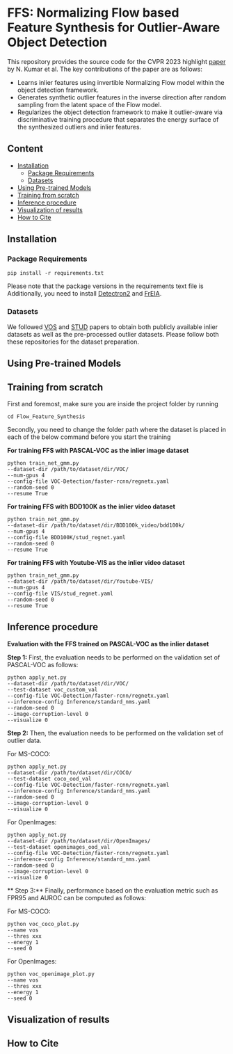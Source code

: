 # FFS: Normalizing Flow based Feature Synthesis for Outlier-Aware Object Detection
This repository provides the source code for the CVPR 2023 highlight [paper](https://arxiv.org/abs/2302.07106) by N. Kumar et al. The key contributions of the paper are as follows:
* Learns inlier features using invertible Normalizing Flow model within the object detection framework. 
* Generates synthetic outlier features in the inverse direction after random sampling from the latent space of the Flow model. 
* Regularizes the object detection framework to make it outlier-aware via discriminative training procedure that separates the energy surface of the synthesized outliers and inlier features. 

## Content
* [Installation](#Installation)
  * [Package Requirements](#package-requirements)
  * [Datasets](#Datasets)
* [Using Pre-trained Models](#pretrained-models)
* [Training from scratch](#training)
* [Inference procedure](#inference)
* [Visualization of results](#visualization)
* [How to Cite](#citation)


## Installation

### Package Requirements
```
pip install -r requirements.txt
```
Please note that the package versions in the requirements text file is  Additionally, you need to install [Detectron2](https://detectron2.readthedocs.io/en/latest/tutorials/install.html) and [FrEIA](https://github.com/vislearn/FrEIA).

### Datasets
We followed [VOS](https://github.com/deeplearning-wisc/vos) and [STUD](https://github.com/deeplearning-wisc/stud) papers to obtain both publicly available inlier datasets as well as the pre-processed outlier datasets. Please follow both these repositories for the dataset preparation. 

## Using Pre-trained Models

## Training from scratch
First and foremost, make sure you are inside the project folder by running
```
cd Flow_Feature_Synthesis
```
Secondly, you need to change the folder path where the dataset is placed in each of the below command before you start the training

**For training FFS with PASCAL-VOC as the inlier image dataset**
```
python train_net_gmm.py  
--dataset-dir /path/to/dataset/dir/VOC/  
--num-gpus 4 
--config-file VOC-Detection/faster-rcnn/regnetx.yaml  
--random-seed 0 
--resume True  
```
**For training FFS with BDD100K as the inlier video dataset**
```
python train_net_gmm.py  
--dataset-dir /path/to/dataset/dir/BDD100k_video/bdd100k/  
--num-gpus 4 
--config-file BDD100K/stud_regnet.yaml  
--random-seed 0 
--resume True  
```
**For training FFS with Youtube-VIS as the inlier video dataset**
```
python train_net_gmm.py  
--dataset-dir /path/to/dataset/dir/Youtube-VIS/  
--num-gpus 4 
--config-file VIS/stud_regnet.yaml  
--random-seed 0 
--resume True  
``` 

## Inference procedure
**Evaluation with the FFS trained on PASCAL-VOC as the inlier dataset**

**Step 1:** First, the evaluation needs to be performed on the validation set of PASCAL-VOC as follows:
```
python apply_net.py  
--dataset-dir /path/to/dataset/dir/VOC/
--test-dataset voc_custom_val 
--config-file VOC-Detection/faster-rcnn/regnetx.yaml 
--inference-config Inference/standard_nms.yaml 
--random-seed 0 
--image-corruption-level 0 
--visualize 0
```
**Step 2:** Then, the evaluation needs to be performed on the validation set of outlier data. 

For MS-COCO:
```
python apply_net.py  
--dataset-dir /path/to/dataset/dir/COCO/ 
--test-dataset coco_ood_val 
--config-file VOC-Detection/faster-rcnn/regnetx.yaml  
--inference-config Inference/standard_nms.yaml 
--random-seed 0 
--image-corruption-level 0 
--visualize 0
```

For OpenImages:
```
python apply_net.py  
--dataset-dir /path/to/dataset/dir/OpenImages/  
--test-dataset openimages_ood_val 
--config-file VOC-Detection/faster-rcnn/regnetx.yaml  
--inference-config Inference/standard_nms.yaml 
--random-seed 0 
--image-corruption-level 0 
--visualize 0
```

** Step 3:** Finally, performance based on the evaluation metric such as FPR95 and AUROC can be computed as follows:

For MS-COCO:
```
python voc_coco_plot.py
--name vos 
--thres xxx 
--energy 1 
--seed 0
```

For OpenImages:
```
python voc_openimage_plot.py
--name vos 
--thres xxx 
--energy 1 
--seed 0
```

## Visualization of results

## How to Cite
